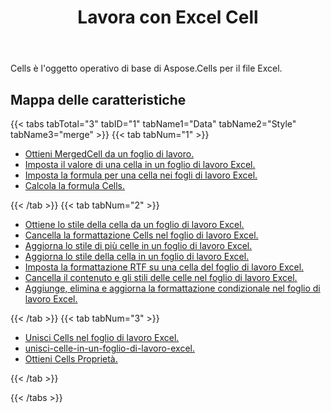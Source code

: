 ﻿---
title: Lavora con Excel Cell
second_title: Documen
linktitle: Cella
type: docs
url: /it/working-with-cells/
aliases: [/working-with-worksheets/]
keywords: REST API, spreadsheets, excel, cell
description: "Cells.Cloud API per Excel operano: le celle operano"
weight: 100
kwords: Excel, Office Cloud, REST API, Foglio di calcolo, PDF, CSV, Json, Markdown, Cells
---
Cells è l'oggetto operativo di base di Aspose.Cells per il file Excel.

## Mappa delle caratteristiche

{{< tabs tabTotal="3" tabID="1" tabName1="Data" tabName2="Style" tabName3="merge" >}}
{{< tab tabNum="1" >}}
<div class="row">
    <div class="col-md-6">
        <ul>
            <li><a href="/cells/it/get-mergedcell-from-a-worksheet//">Ottieni MergedCell da un foglio di lavoro.</a></li>
            <li><a href="/cells/it/set-value-of-a-cell-in-a-worksheet/">Imposta il valore di una cella in un foglio di lavoro Excel.</a></li>
            <li><a href="/cells/it/set-formula-for-a-cell-in-excel-worksheets/">Imposta la formula per una cella nei fogli di lavoro Excel.</a></li>
            <li><a href="/cells/it/calculate-cells-formula/">Calcola la formula Cells.</a></li>
        </ul>
    </div>
</div>
{{< /tab >}}
{{< tab tabNum="2" >}}
<div class="row">
    <div class="col-md-6">
        <ul>
            <li><a href="/cells/it/get-cell-style-from-a-worksheet/">Ottiene lo stile della cella da un foglio di lavoro Excel.</a></li>
            <li><a href="/cells/it/clear-cells-formatting-in-excel-worksheet/">Cancella la formattazione Cells nel foglio di lavoro Excel.</a></li>
            <li><a href="/cells/it/update-multiple-cells-style/">Aggiorna lo stile di più celle in un foglio di lavoro Excel.</a></li>
            <li><a href="/cells/it/change-cell-style-in-excel-worksheet/">Aggiorna lo stile della cella in un foglio di lavoro Excel.</a></li>
            <li><a href="/cells/it/apply-rich-text-formatting-to-a-cell/">Imposta la formattazione RTF su una cella del foglio di lavoro Excel.</a></li>
            <li><a href="/cells/it/clear-contents-and-styles-of-cells-in-excel-worksheet/">Cancella il contenuto e gli stili delle celle nel foglio di lavoro Excel.</a></li>
            <li><a href="/cells/it/working-with-conditional-formatting/">Aggiunge, elimina e aggiorna la formattazione condizionale nel foglio di lavoro Excel.</a></li>
        </ul>
    </div>
</div>
{{< /tab >}}
{{< tab tabNum="3" >}}
<div class="row">
    <div class="col-md-6">
        <ul>
            <li><a href="/cells/it/merge-cells-in-excel-worksheet/">Unisci Cells nel foglio di lavoro Excel.</a></li>
            <li><a href="/cells/it/Unmerge Cells in Excel Worksheet/">unisci-celle-in-un-foglio-di-lavoro-excel.</a></li>
            <li><a href="/cells/it/get-cells-properties/">Ottieni Cells Proprietà.</a></li>
        </ul>
</div>
{{< /tab >}}

{{< /tabs >}}
